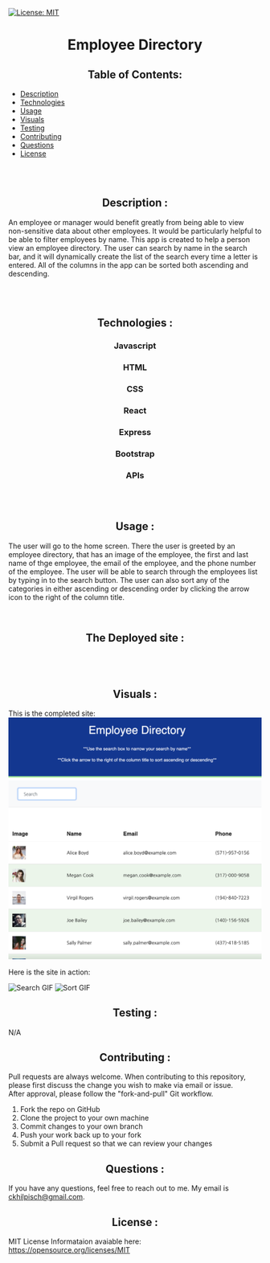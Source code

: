 [![License: MIT](https://img.shields.io/badge/License-MIT-yellow.svg)](https://opensource.org/licenses/MIT)
# <div align="center">**Employee Directory** </div>

## <div align="center">Table of Contents:

* [Description](#description)
* [Technologies](#technologies)
* [Usage](#usage)
* [Visuals](#visuals)
* [Testing](#testing)
* [Contributing](#contributing)
* [Questions](#questions)
* [License](#license)
<br>
<br>

## <div align ='center'> <a name="description"> **Description** :</a></div> 


An employee or manager would benefit greatly from being able to view non-sensitive data about other employees. It would be particularly helpful to be able to filter employees by name.  This app is created to help a person view an employee directory.   The user can search by name in the search bar, and it will dynamically create the list of the search every time a letter is entered.   All of the columns in the app can be sorted both ascending and descending.  

<br>
<br>

## <div align ='center'> <a name="technologies"> **Technologies** :</a></div> 

<div align ='center'>

### Javascript
### HTML
### CSS
### React
### Express
### Bootstrap
### APIs
</div>

<br>
<br>

## <div align="center"><a name="usage"> **Usage** :</a></div>

The user will go to the home screen.   There the user is greeted by an employee directory, that has an image of the employee, the first and last name of thge employee, the email of the employee, and the phone number of the employee.  The user will be able to search through the employees list by typing in to the search button.   The user can also sort any of the categories in either ascending or descending order by clicking the arrow icon to the right of the column title.


<br>

## <div align="center"> **The Deployed site :**</div>

### 

<br>
<br>

## <div align="center"><a name="visuals"> **Visuals** :</a></div>

This is the completed site:
![Home page](./employ-direct/assets/home.png)


Here is the site in action:

![Search GIF](./employ-direct/assets/search.gif)
![Sort GIF](./employ-direct/assets/sort.gif)



## <div align="center"><a name="testing"> **Testing** :</a></div>

N/A

## <div align="center"><a name="contributing"> **Contributing** :</a></div>

Pull requests are always welcome.  When contributing to this repository, please first discuss the change you wish to make via email or issue.  
After approval, please follow the "fork-and-pull" Git workflow.
<ol>
<li>Fork the repo on GitHub</li>
<li>Clone the project to your own machine</li>
<li>Commit changes to your own branch</li>
<li>Push your work back up to your fork</li>
<li>Submit a Pull request so that we can review your changes</li>
</ol>

## <div align="center"><a name="questions"> **Questions** :</a></div>

If you have any questions, feel free to reach out to me.   My email is ckhilpisch@gmail.com.

## <div align ='center'> <a name="license"> **License** : </div> 

MIT License
Informataion avaiable here: 
https://opensource.org/licenses/MIT




